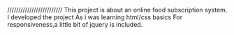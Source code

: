 /////////////////////////
This project is about an online food subscription system.
I developed the project As i was learning html/css basics
For responsiveness,a little bit of jquery is included.
